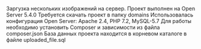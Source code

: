 Заргузка нескольких изображений на сервер. Проект выполнен на Open Server 5.4.0 Требуется скачать проект в папку domains Использовалась конфигурация Open Server: Apache 2.4, PHP 7.2, MySQL-5.7 Для работы необходимо установить Composer и зависимости из файла composer.json База данных проекта находится в корневом каталоге в файле uploaded_file.sql
